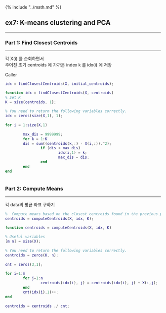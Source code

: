 {% include "../math.md" %}  


  
## ex7: K-means clustering and PCA  
---  
  
### Part 1: Find Closest Centroids   
---  
각 X(i) 를 순회하면서   
주어진 초기 centroids 에 가까운 index k 를 idx(i) 에 저장  
  
Caller    
  
```matlab  
idx = findClosestCentroids(X, initial_centroids);  
```  
  
```matlab  
function idx = findClosestCentroids(X, centroids)  
% Set K  
K = size(centroids, 1);  
  
% You need to return the following variables correctly.  
idx = zeros(size(X,1), 1);  
  
for i = 1:size(X,1)  
  
        max_dis = 9999999;  
        for k = 1:K  
		dis = sum((centroids(k,:) - X(i,:)).^2);  
                if (dis < max_dis)  
                        idx(i,1) = k;  
                        max_dis = dis;  
                end  
        end  
end  
  
```  
  
  
### Part 2: Compute Means   
---  
  
각 data의 평균 좌표 구하기  
  
```matlab  
%  Compute means based on the closest centroids found in the previous part.  
centroids = computeCentroids(X, idx, K);  
```  
  
```matlab  
function centroids = computeCentroids(X, idx, K)  
  
% Useful variables  
[m n] = size(X);  
  
% You need to return the following variables correctly.  
centroids = zeros(K, n);  
  
cnt = zeros(3,1);  
  
for i=1:m  
        for j=1:n  
                centroids(idx(i), j) = centroids(idx(i), j) + X(i,j);  
        end  
        cnt(idx(i),1)++;  
end  
  
centroids = centroids ./ cnt;  
```  
  
  
  
  
